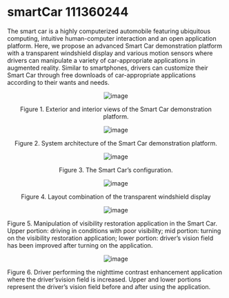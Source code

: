 # smartCar 111360244
The smart car is a highly computerized automobile featuring ubiquitous computing, intuitive human-computer interaction and an open application platform. Here, we propose an advanced Smart Car demonstration platform with a transparent windshield display and various motion sensors where drivers can manipulate a variety of car-appropriate applications in augmented reality. Similar to smartphones, drivers can customize their Smart Car through free downloads of car-appropriate applications according to their wants and needs. 



<div align="center">

![image](https://github.com/smartCarLab/smartCar/blob/master/image/image1.png?)

Figure 1. Exterior and interior views of the Smart Car demonstration platform.


![image](https://github.com/smartCarLab/smartCar/blob/master/image/image2.png?)

Figure 2. System architecture of the Smart Car demonstration platform.


![image](https://github.com/smartCarLab/smartCar/blob/master/image/image3.png?>)

Figure 3. The Smart Car’s configuration.



![image](https://github.com/smartCarLab/smartCar/blob/master/image/image4.png?)

Figure 4. Layout combination of the transparent windshield display




![image](https://github.com/smartCarLab/smartCar/blob/master/image/image5.png?raw=true)

</div>


Figure 5. Manipulation of visibility restoration application in the Smart Car. Upper portion:
driving in conditions with poor visibility; mid portion: turning on the visibility restoration application;
lower portion: driver’s vision field has been improved after turning on the application.

<div align="center">

![image](https://github.com/smartCarLab/smartCar/blob/master/image/image6.png?raw=true)

</div>

Figure 6. Driver performing the nighttime contrast enhancement application where the
driver’svision field is increased. Upper and lower portions represent the driver’s vision field
before and after using the application.

